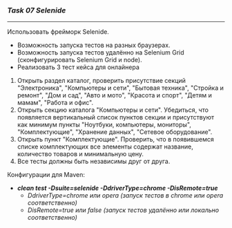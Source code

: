 ### **_Task 07 Selenide_**

---
Использовать фрейморк Selenide.<br>
 - Возможность запуска тестов на разных браузерах.<br>
 - Возможность запуска тестов удалённо на Selenium Grid 
(сконфигурировать Selenium Grid и node).<br>
 - Реализовать 3 тест кейса для онлайнера
1. Открыть раздел каталог, проверить присутствие секций "Электроника", "Компьютеры и сети", "Бытовая техника", "Стройка и ремонт", 
   "Дом и сад", "Авто и мото", "Красота и спорт", "Детям и мамам", "Работа и офис".
2. Открыть секцию каталога "Компьютеры и сети". Убедиться, что появляется вертикальный список пунктов секции и присутствуют как минимум
   пункты "Ноутбуки, компьютеры, мониторы", "Комплектующие", "Хранение данных", "Сетевое оборудование".
3. Открыть пункт "Комплектующие". Проверить, что в появившемся списке комплектующих все элементы содержат название, количество товаров
   и минимальную цену.
4. Все тесты должны быть независимы друг от друга.

Конфигурации для Maven:<br>
+ ***clean test -Dsuite=selenide -DdriverType=chrome -DisRemote=true***
    + *DdriverType=chrome или opera (запуск тестов в chrome или opera соответственно)*
    + *DisRemote=true или false (запуск тестов удалённо или локально соответственно)*
